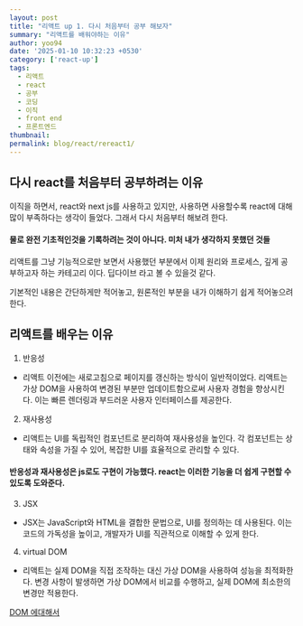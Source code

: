 ```yaml
---
layout: post
title: "리액트 up 1. 다시 처음부터 공부 해보자"
summary: "리액트를 배워야하는 이유"
author: yoo94
date: '2025-01-10 10:32:23 +0530'
category: ['react-up']
tags:
  - 리액트
  - react
  - 공부
  - 코딩
  - 이직
  - front end
  - 프론트엔드
thumbnail: 
permalink: blog/react/rereact1/
---
```


## 다시 react를 처음부터 공부하려는 이유

 이직을 하면서, react와 next js를 사용하고 있지만, 사용하면 사용할수록
react에 대해 많이 부족하다는 생각이 들었다. 그래서 다시 처음부터 해보려 한다.
 
#### 물로 완전 기초적인것을 기록하려는 것이 아니다. 미처 내가 생각하지 못했던 것들
리액트를 그냥 기능적으로만 보면서 사용했던 부분에서 이제 원리와 프로세스, 깊게 공부하고자 하는 
카테고리 이다. 딥다이브 라고 볼 수 있을것 같다.

 기본적인 내용은 간단하게만 적어놓고, 원론적인 부분을 내가 이해하기 쉽게 적어놓으려 한다.

## 리액트를 배우는 이유

1. 반응성
 - 리액트 이전에는 새로고침으로 페이지를 갱신하는 방식이 일반적이었다.
   리액트는 가상 DOM을 사용하여 변경된 부분만 업데이트함으로써 사용자 경험을 향상시킨다.
   이는 빠른 렌더링과 부드러운 사용자 인터페이스를 제공한다.

2. 재사용성
 - 리액트는 UI를 독립적인 컴포넌트로 분리하여 재사용성을 높인다.
   각 컴포넌트는 상태와 속성을 가질 수 있어, 복잡한 UI를 효율적으로 관리할 수 있다.

#### 반응성과 재사용성은 js로도 구현이 가능했다. react는 이러한 기능을 더 쉽게 구현할 수 있도록 도와준다.

3. JSX
 - JSX는 JavaScript와 HTML을 결합한 문법으로, UI를 정의하는 데 사용된다.
   이는 코드의 가독성을 높이고, 개발자가 UI를 직관적으로 이해할 수 있게 한다.

4. virtual DOM
 - 리액트는 실제 DOM을 직접 조작하는 대신 가상 DOM을 사용하여 성능을 최적화한다.
   변경 사항이 발생하면 가상 DOM에서 비교를 수행하고, 실제 DOM에 최소한의 변경만 적용한다.

[DOM 에대해서](blog/javaScript_dom/)



